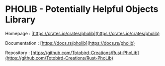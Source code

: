 # **PHOLIB** - Potentially Helpful Objects Library

Homepage      : [https://crates.io/crates/pholib](https://crates.io/crates/pholib)

Documentation : [https://docs.rs/pholib](https://docs.rs/pholib)

Repository    : [https://github.com/Totobird-Creations/Rust-PhoLib](https://github.com/Totobird-Creations/Rust-PhoLib)
